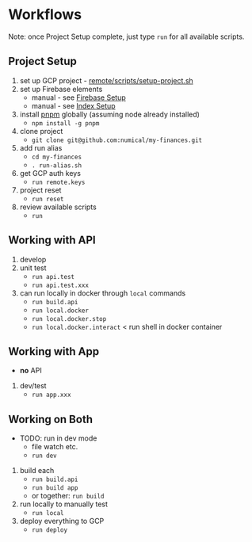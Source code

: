# Workflows
Note: once Project Setup complete, just type `run` for all available scripts.  

## Project Setup
1. set up GCP project - [remote/scripts/setup-project.sh](../remote/scripts/setup-project.sh)
1. set up Firebase elements
   * manual - see [Firebase Setup](./firebase-setup.md)
   * manual - see [Index Setup](./firestore-setup.md)
1. install [pnpm](https://pnpm.js.org/en/) globally (assuming node already installed)
    * `npm install -g pnpm`
1. clone project
    * `git clone git@github.com:numical/my-finances.git`
1. add run alias    
    * `cd my-finances`
    * `. run-alias.sh` 
1. get GCP auth keys
   * `run remote.keys`
1. project reset
    * `run reset`
1. review available scripts
    * `run`
    
## Working with API
1. develop
1. unit test
    * `run api.test`
    * `run api.test.xxx`
1. can run locally in docker through `local` commands
   * `run build.api` 
   * `run local.docker`
   * `run local.docker.stop`
   * `run local.docker.interact` < run shell in docker container
## Working with App
* **no** API
1. dev/test
    * `run app.xxx`

## Working on Both
* TODO: run in dev mode
    * file watch etc.
    * `run dev`
1. build each
    * `run build.api` 
    * `run build app`
    * or together: `run build`
1. run locally to manually test
    * `run local`
1. deploy everything to GCP
    * `run deploy`
    
